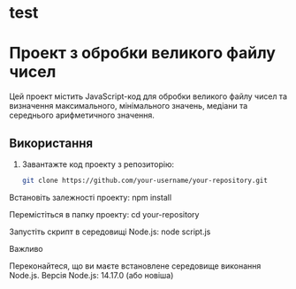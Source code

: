 # test

# Проект з обробки великого файлу чисел

Цей проект містить JavaScript-код для обробки великого файлу чисел та визначення максимального, мінімального значень, медіани та середнього арифметичного значення.

## Використання

1. Завантажте код проекту з репозиторію:

   ```bash
   git clone https://github.com/your-username/your-repository.git

Встановіть залежності проекту:
npm install

Перемістіться в папку проекту:
cd your-repository

Запустіть скрипт в середовищі Node.js:
node script.js

Важливо

Переконайтеся, що ви маєте встановлене середовище виконання Node.js.
Версія Node.js: 14.17.0 (або новіша)